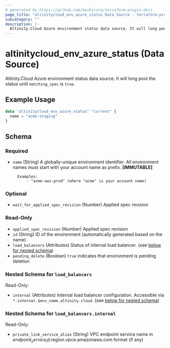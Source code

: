 ```yaml
---
# generated by https://github.com/hashicorp/terraform-plugin-docs
page_title: "altinitycloud_env_azure_status Data Source - terraform-provider-altinitycloud"
subcategory: ""
description: |-
  Altinity.Cloud Azure environment status data source. It will long pool the status until matching_spec is true.
---
```


# altinitycloud_env_azure_status (Data Source)

Altinity.Cloud Azure environment status data source. It will long pool the status until `matching_spec` is `true`.

## Example Usage

```terraform
data "altinitycloud_env_azure_status" "current" {
  name = "acme-staging"
}
```

<!-- schema generated by tfplugindocs -->
## Schema

### Required

- `name` (String) A globally-unique environment identifier. All environment names must start with your account name as prefix. **[IMMUTABLE]**

		Examples:
			- "acme-aws-prod" (where "acme" is your account name)

### Optional

- `wait_for_applied_spec_revision` (Number) Applied spec revision

### Read-Only

- `applied_spec_revision` (Number) Applied spec revision
- `id` (String) ID of the environment (automatically generated based on the name)
- `load_balancers` (Attributes) Status of internal load balancer. (see [below for nested schema](#nestedatt--load_balancers))
- `pending_delete` (Boolean) `true` indicates that environment is pending deletion

<a id="nestedatt--load_balancers"></a>
### Nested Schema for `load_balancers`

Read-Only:

- `internal` (Attributes) Internal load balancer configuration. Accessible via `*.internal.$env_name.altinity.cloud`. (see [below for nested schema](#nestedatt--load_balancers--internal))

<a id="nestedatt--load_balancers--internal"></a>
### Nested Schema for `load_balancers.internal`

Read-Only:

- `private_link_service_alias` (String) VPC endpoint service name in $endpoint_service_id.$region.vpce.amazonaws.com format (if any)
